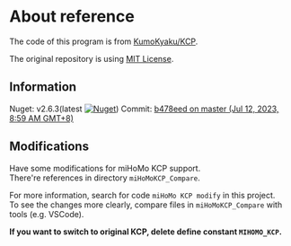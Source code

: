 # About reference
The code of this program is from [KumoKyaku/KCP](https://github.com/KumoKyaku/KCP).

The original repository is using [MIT License](https://github.com/KumoKyaku/KCP/blob/master/LICENSE).

## Information

Nuget: v2.6.3(latest [![Nuget](https://img.shields.io/nuget/v/Kcp)](https://www.nuget.org/packages/Kcp/))
Commit: [b478eed on master (Jul 12, 2023, 8:59 AM GMT+8)](https://github.com/KumoKyaku/KCP/commit/b478eed599b09481f5030dd3ba1c6c5fa3058a7a)

## Modifications
Have some modifications for miHoMo KCP support.   
There're references in directory `miHoMoKCP_Compare`.

For more information, search for code `miHoMo KCP modify` in this project.   
To see the changes more clearly, compare files in `miHoMoKCP_Compare` with tools (e.g. VSCode).

**If you want to switch to original KCP, delete define constant `MIHOMO_KCP`.**